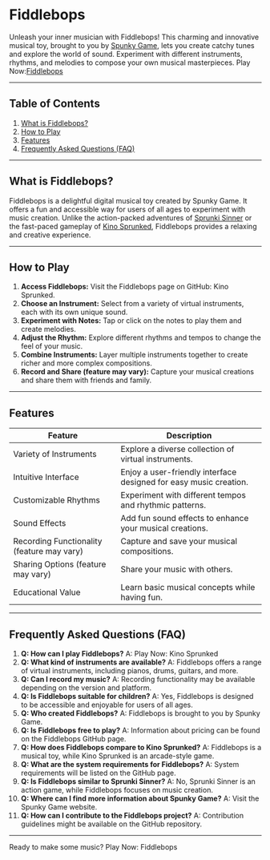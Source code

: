 # Fiddlebops

Unleash your inner musician with Fiddlebops! This charming and innovative musical toy, brought to you by [Spunky Game](https://spunky.games), lets you create catchy tunes and explore the world of sound. Experiment with different instruments, rhythms, and melodies to compose your own musical masterpieces. Play Now:[Fiddlebops](https://spunky.games/fiddlebops)

---

## Table of Contents

1. [What is Fiddlebops?](#what-is-fiddlebops)
2. [How to Play](#how-to-play)
3. [Features](#features)
4. [Frequently Asked Questions (FAQ)](#faq)

---

## What is Fiddlebops? <a name="what-is-fiddlebops"></a>

Fiddlebops is a delightful digital musical toy created by Spunky Game.  It offers a fun and accessible way for users of all ages to experiment with music creation. Unlike the action-packed adventures of [Sprunki Sinner](https://spunky.games/sprunki-sinner) or the fast-paced gameplay of [Kino Sprunked](https://spunky.games/kino-sprunked), Fiddlebops provides a relaxing and creative experience.


---

## How to Play <a name="how-to-play"></a>

1. **Access Fiddlebops:** Visit the Fiddlebops page on GitHub: Kino Sprunked.
2. **Choose an Instrument:** Select from a variety of virtual instruments, each with its own unique sound.
3. **Experiment with Notes:** Tap or click on the notes to play them and create melodies.
4. **Adjust the Rhythm:** Explore different rhythms and tempos to change the feel of your music.
5. **Combine Instruments:** Layer multiple instruments together to create richer and more complex compositions.
6. **Record and Share (feature may vary):** Capture your musical creations and share them with friends and family.


---

## Features <a name="features"></a>

| Feature | Description |
|---|---|
| Variety of Instruments | Explore a diverse collection of virtual instruments. |
| Intuitive Interface | Enjoy a user-friendly interface designed for easy music creation. |
| Customizable Rhythms |  Experiment with different tempos and rhythmic patterns. |
| Sound Effects | Add fun sound effects to enhance your musical creations. |
| Recording Functionality (feature may vary) | Capture and save your musical compositions. |
| Sharing Options (feature may vary) | Share your music with others. |
| Educational Value |  Learn basic musical concepts while having fun. |


---

## Frequently Asked Questions (FAQ) <a name="faq"></a>

1. **Q: How can I play Fiddlebops?** A: Play Now: Kino Sprunked
2. **Q: What kind of instruments are available?** A: Fiddlebops offers a range of virtual instruments, including pianos, drums, guitars, and more.
3. **Q: Can I record my music?** A: Recording functionality may be available depending on the version and platform.
4. **Q: Is Fiddlebops suitable for children?** A: Yes, Fiddlebops is designed to be accessible and enjoyable for users of all ages.
5. **Q: Who created Fiddlebops?** A: Fiddlebops is brought to you by Spunky Game.
6. **Q: Is Fiddlebops free to play?** A: Information about pricing can be found on the Fiddlebops GitHub page.
7. **Q:  How does Fiddlebops compare to Kino Sprunked?** A:  Fiddlebops is a musical toy, while Kino Sprunked is an arcade-style game.
8. **Q:  What are the system requirements for Fiddlebops?** A: System requirements will be listed on the GitHub page.
9. **Q: Is Fiddlebops similar to Sprunki Sinner?** A: No, Sprunki Sinner is an action game, while Fiddlebops focuses on music creation.
10. **Q: Where can I find more information about Spunky Game?** A: Visit the Spunky Game website.
11. **Q: How can I contribute to the Fiddlebops project?** A: Contribution guidelines might be available on the GitHub repository.


---


Ready to make some music? Play Now: Fiddlebops
